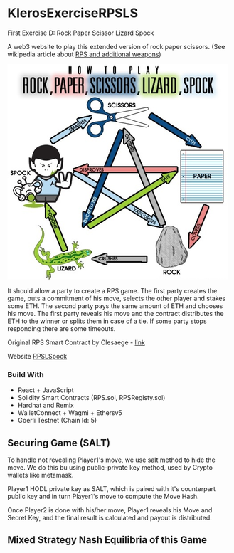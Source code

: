 # KlerosExerciseRPSLS

First Exercise D: Rock Paper Scissor Lizard Spock

A web3 website to play this extended version of rock paper scissors. (See wikipedia article about [RPS and additional weapons](https://en.wikipedia.org/wiki/Rock%E2%80%93paper%E2%80%93scissors#Additional_weapons))

![RPSLS Image](./rps-client/src/rps.jpeg)

It should allow a party to create a RPS game. The first party creates the game, puts a commitment of his move, selects the other player and stakes some ETH.
The second party pays the same amount of ETH and chooses his move.
The first party reveals his move and the contract distributes the ETH to the winner or splits them in case of a tie.
If some party stops responding there are some timeouts.

Original RPS Smart Contract by Clesaege - [link](https://github.com/clesaege/RPS/blob/master/RPS.sol)

Website [RPSLSpock](https://rpsl-spock.vercel.app/)

### Build With

- React + JavaScript
- Solidity Smart Contracts (RPS.sol, RPSRegisty.sol)
- Hardhat and Remix
- WalletConnect + Wagmi + Ethersv5
- Goerli Testnet (Chain Id: 5)

## Securing Game (SALT)

To handle not revealing Player1's move, we use salt method to hide the move.
We do this bu using public-private key method, used by Crypto wallets like metamask.

Player1 HODL private key as SALT, which is paired with it's counterpart public key and in turn Player1's move to compute the Move Hash.

Once Player2 is done with his/her move, Player1 reveals his Move and Secret Key, and the final result is calculated and payout is distributed.

## Mixed Strategy Nash Equilibria of this Game

